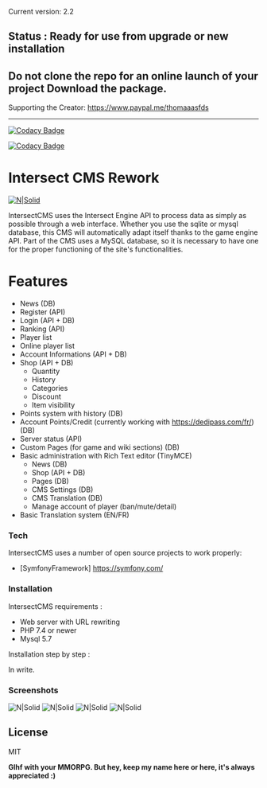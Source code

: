 Current version: 2.2

## Status : Ready for use from upgrade or new installation
## Do not clone the repo for an online launch of your project Download the package.

Supporting the Creator: https://www.paypal.me/thomaaasfds

 -------------------------

 [![Codacy Badge](https://app.codacy.com/project/badge/Grade/334647c6a15641a18a4a03510b0c9ab7)](https://www.codacy.com/gh/Thomasfds/intersect-cms-unleashed/dashboard?utm_source=github.com&amp;utm_medium=referral&amp;utm_content=Thomasfds/intersect-cms-unleashed&amp;utm_campaign=Badge_Grade)
 
 [![Codacy Badge](https://api.codacy.com/project/badge/Grade/20694175670d4167b4fab125c0108e04)](https://app.codacy.com/gh/Thomasfds/intersect-cms-unleashed?utm_source=github.com&utm_medium=referral&utm_content=Thomasfds/intersect-cms-unleashed&utm_campaign=Badge_Grade_Settings)
 
# Intersect CMS Rework

[![N|Solid](https://s3.us-east-2.amazonaws.com/ascensiongamedev/filehost/a4727b61d3221e25d4960d124f383986.png)](https://www.freemmorpgmaker.com/)

IntersectCMS uses the Intersect Engine API to process data as simply as possible through a web interface. Whether you use the sqlite or mysql database, this CMS will automatically adapt itself thanks to the game engine API. Part of the CMS uses a MySQL database, so it is necessary to have one for the proper functioning of the site's functionalities.

# Features

- News (DB)
- Register (API)
- Login (API + DB)
- Ranking (API)
- Player list
- Online player list
- Account Informations (API + DB)
- Shop (API + DB)
    - Quantity
    - History
    - Categories 
    - Discount
    - Item visibility
- Points system with history (DB)
- Account Points/Credit (currently working with https://dedipass.com/fr/) (DB)
- Server status (API)
- Custom Pages (for game and wiki sections) (DB)
- Basic administration with Rich Text editor (TinyMCE)
    - News (DB)
    - Shop (API + DB)
    - Pages (DB)
    - CMS Settings (DB)
    - CMS Translation (DB)
    - Manage account of player (ban/mute/detail)
- Basic Translation system (EN/FR)


### Tech

IntersectCMS uses a number of open source projects to work properly:

* [SymfonyFramework] https://symfony.com/


### Installation

IntersectCMS requirements :

- Web server with URL rewriting
- PHP 7.4 or newer
- Mysql 5.7

Installation step by step :

In write.

### Screenshots

![N|Solid](https://i.postimg.cc/sX55nFyD/1.png)
![N|Solid](https://i.postimg.cc/Xq8dbwpR/2.png)
![N|Solid](https://i.postimg.cc/Y0kYZXqN/3.png)
![N|Solid](https://i.postimg.cc/6qY2StPw/4.png)

License
----

MIT


**Glhf with your MMORPG. But hey, keep my name here or here, it's always appreciated :)**
